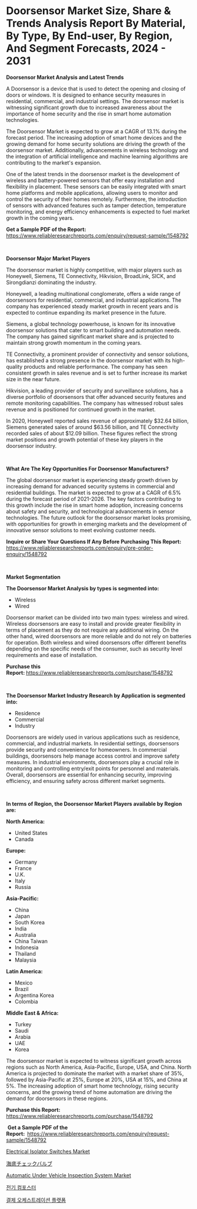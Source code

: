 <p><h1>Doorsensor Market Size, Share & Trends Analysis Report By Material, By Type, By End-user, By Region, And Segment Forecasts, 2024 - 2031</h1></p><p><strong>Doorsensor Market Analysis and Latest Trends</strong></p>
<p><p>A Doorsensor is a device that is used to detect the opening and closing of doors or windows. It is designed to enhance security measures in residential, commercial, and industrial settings. The doorsensor market is witnessing significant growth due to increased awareness about the importance of home security and the rise in smart home automation technologies.</p><p>The Doorsensor Market is expected to grow at a CAGR of 13.1% during the forecast period. The increasing adoption of smart home devices and the growing demand for home security solutions are driving the growth of the doorsensor market. Additionally, advancements in wireless technology and the integration of artificial intelligence and machine learning algorithms are contributing to the market's expansion.</p><p>One of the latest trends in the doorsensor market is the development of wireless and battery-powered sensors that offer easy installation and flexibility in placement. These sensors can be easily integrated with smart home platforms and mobile applications, allowing users to monitor and control the security of their homes remotely. Furthermore, the introduction of sensors with advanced features such as tamper detection, temperature monitoring, and energy efficiency enhancements is expected to fuel market growth in the coming years.</p></p>
<p><strong>Get a Sample PDF of the Report:&nbsp;</strong> <a href="https://www.reliableresearchreports.com/enquiry/request-sample/1548792">https://www.reliableresearchreports.com/enquiry/request-sample/1548792</a></p>
<p>&nbsp;</p>
<p><strong>Doorsensor Major Market Players</strong></p>
<p><p>The doorsensor market is highly competitive, with major players such as Honeywell, Siemens, TE Connectivity, Hikvision, BroadLink, SICK, and Sirongdianzi dominating the industry. </p><p>Honeywell, a leading multinational conglomerate, offers a wide range of doorsensors for residential, commercial, and industrial applications. The company has experienced steady market growth in recent years and is expected to continue expanding its market presence in the future.</p><p>Siemens, a global technology powerhouse, is known for its innovative doorsensor solutions that cater to smart building and automation needs. The company has gained significant market share and is projected to maintain strong growth momentum in the coming years.</p><p>TE Connectivity, a prominent provider of connectivity and sensor solutions, has established a strong presence in the doorsensor market with its high-quality products and reliable performance. The company has seen consistent growth in sales revenue and is set to further increase its market size in the near future.</p><p>Hikvision, a leading provider of security and surveillance solutions, has a diverse portfolio of doorsensors that offer advanced security features and remote monitoring capabilities. The company has witnessed robust sales revenue and is positioned for continued growth in the market.</p><p>In 2020, Honeywell reported sales revenue of approximately $32.64 billion, Siemens generated sales of around $63.56 billion, and TE Connectivity recorded sales of about $12.09 billion. These figures reflect the strong market positions and growth potential of these key players in the doorsensor industry.</p></p>
<p>&nbsp;</p>
<p><strong>What Are The Key Opportunities For Doorsensor Manufacturers?</strong></p>
<p><p>The global doorsensor market is experiencing steady growth driven by increasing demand for advanced security systems in commercial and residential buildings. The market is expected to grow at a CAGR of 6.5% during the forecast period of 2021-2026. The key factors contributing to this growth include the rise in smart home adoption, increasing concerns about safety and security, and technological advancements in sensor technologies. The future outlook for the doorsensor market looks promising, with opportunities for growth in emerging markets and the development of innovative sensor solutions to meet evolving customer needs.</p></p>
<p><strong>Inquire or Share Your Questions If Any Before Purchasing This Report:</strong> <a href="https://www.reliableresearchreports.com/enquiry/pre-order-enquiry/1548792">https://www.reliableresearchreports.com/enquiry/pre-order-enquiry/1548792</a></p>
<p>&nbsp;</p>
<p><strong>Market Segmentation</strong></p>
<p><strong>The Doorsensor Market Analysis by types is segmented into:</strong></p>
<p><ul><li>Wireless</li><li>Wired</li></ul></p>
<p><p>Doorsensor market can be divided into two main types: wireless and wired. Wireless doorsensors are easy to install and provide greater flexibility in terms of placement as they do not require any additional wiring. On the other hand, wired doorsensors are more reliable and do not rely on batteries for operation. Both wireless and wired doorsensors offer different benefits depending on the specific needs of the consumer, such as security level requirements and ease of installation.</p></p>
<p><strong>Purchase this Report:&nbsp;</strong><a href="https://www.reliableresearchreports.com/purchase/1548792">https://www.reliableresearchreports.com/purchase/1548792</a></p>
<p>&nbsp;</p>
<p><strong>The Doorsensor Market Industry Research by Application is segmented into:</strong></p>
<p><ul><li>Residence</li><li>Commercial</li><li>Industry</li></ul></p>
<p><p>Doorsensors are widely used in various applications such as residence, commercial, and industrial markets. In residential settings, doorsensors provide security and convenience for homeowners. In commercial buildings, doorsensors help manage access control and improve safety measures. In industrial environments, doorsensors play a crucial role in monitoring and controlling entry/exit points for personnel and materials. Overall, doorsensors are essential for enhancing security, improving efficiency, and ensuring safety across different market segments.</p></p>
<p>&nbsp;</p>
<p><strong>In terms of Region, the Doorsensor Market Players available by Region are:</strong></p>
<p>
    <p> <strong> North America: </strong>
        <ul>
            <li>United States</li>
            <li>Canada</li>
        </ul>
        </p> 
    <p> <strong> Europe: </strong>
        <ul>
            <li>Germany</li>
            <li>France</li>
            <li>U.K.</li>
            <li>Italy</li>
            <li>Russia</li>
        </ul>
        </p> 
    <p> <strong> Asia-Pacific: </strong>
        <ul>
            <li>China</li>
            <li>Japan</li>
            <li>South Korea</li>
            <li>India</li>
            <li>Australia</li>
            <li>China Taiwan</li>
            <li>Indonesia</li>
            <li>Thailand</li>
            <li>Malaysia</li>
        </ul>
        </p> 
    <p> <strong> Latin America: </strong>
        <ul>
            <li>Mexico</li>
            <li>Brazil</li>
            <li>Argentina Korea</li>
            <li>Colombia</li>
        </ul>
        </p> 
    <p> <strong> Middle East & Africa: </strong>
        <ul>
            <li>Turkey</li>
            <li>Saudi</li>
            <li>Arabia</li>
            <li>UAE</li>
            <li>Korea</li>
        </ul>
    </p>
    </p>
<p><p>The doorsensor market is expected to witness significant growth across regions such as North America, Asia-Pacific, Europe, USA, and China. North America is projected to dominate the market with a market share of 35%, followed by Asia-Pacific at 25%, Europe at 20%, USA at 15%, and China at 5%. The increasing adoption of smart home technology, rising security concerns, and the growing trend of home automation are driving the demand for doorsensors in these regions.</p></p>
<p><strong>Purchase this Report: </strong><a href="https://www.reliableresearchreports.com/purchase/1548792">https://www.reliableresearchreports.com/purchase/1548792</a></p>
<p>&nbsp;<strong>Get a Sample PDF of the Report:&nbsp;&nbsp;</strong><a href="https://www.reliableresearchreports.com/enquiry/request-sample/1548792">https://www.reliableresearchreports.com/enquiry/request-sample/1548792</a></p>
<p><strong></strong></p>
<p><p><a href="https://github.com/ruddyyedelwadw/Market-Research-Report-List-1/blob/main/electrical-isolator-switches-market.md">Electrical Isolator Switches Market</a></p><p><a href="https://github.com/jkjreqjscoxx7/Market-Research-Report-List-1/blob/main/775114010685.md">海底チェックバルブ</a></p><p><a href="https://issuu.com/reportprime-2/docs/automatic-under-vehicle-inspection-system-market-s">Automatic Under Vehicle Inspection System Market</a></p><p><a href="https://medium.com/@danieldobroiu20221/%EC%A0%84%EA%B8%B0-%EC%BD%A4%ED%8F%AC%EC%8A%A4%ED%84%B0-%EC%8B%9C%EC%9E%A5-%EA%B7%9C%EB%AA%A8-cagr-%ED%8A%B8%EB%A0%8C%EB%93%9C-2024-2030-169c4f0947fb">전기 컴포스터</a></p><p><a href="https://github.com/BrettWeberrt8767765/Market-Research-Report-List-1/blob/main/48765209828.md">결제 오케스트레이션 플랫폼</a></p></p>